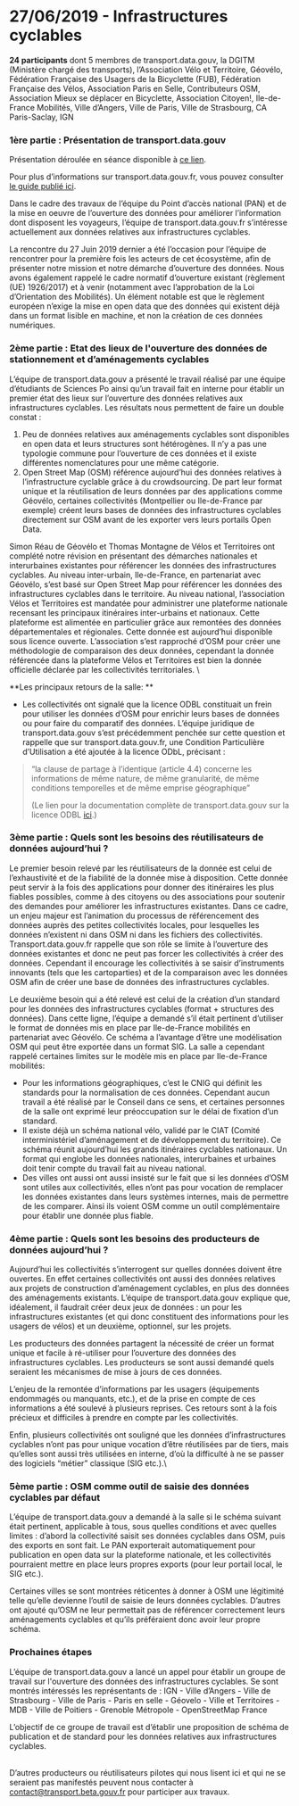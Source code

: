 # 27/06/2019 - Infrastructures cyclables

**24 participants** dont 5 membres de transport.data.gouv, la DGITM (Ministère chargé des transports), l’Association Vélo et Territoire, Géovélo, Fédération Française des Usagers de la Bicyclette (FUB), Fédération Française des Vélos, Association Paris en Selle, Contributeurs OSM, Association Mieux se déplacer en Bicyclette, Association Citoyen!, Ile-de-France Mobilités, Ville d’Angers, Ville de Paris, Ville de Strasbourg, CA Paris-Saclay, IGN 

### 1ère partie : Présentation de transport.data.gouv 

Présentation déroulée en séance disponible à [ce lien](https://docs.google.com/presentation/d/1QxEvqRXy99UuIjEzOZF84qaqQ18CsAdQ08oWOwLcCbI/edit?usp=sharing). 

Pour plus d’informations sur transport.data.gouv.fr, vous pouvez consulter [le guide publié ici](https://doc.transport.data.gouv.fr).

Dans le cadre des travaux de l’équipe du Point d’accès national (PAN) et de la mise en oeuvre de l’ouverture des données pour améliorer l’information dont disposent les voyageurs, l’équipe de transport.data.gouv.fr s’intéresse actuellement aux données relatives aux infrastructures cyclables. 

La rencontre du 27 Juin 2019 dernier a été l’occasion pour l’équipe de rencontrer pour la première fois les acteurs de cet écosystème, afin de présenter notre mission et notre démarche d’ouverture des données. Nous avons également rappelé le cadre normatif  d’ouverture existant (règlement (UE) 1926/2017) et à venir (notamment avec l’approbation de la Loi d’Orientation des Mobilités). Un élément notable est que le règlement européen n’exige la mise en open data que des données qui existent déjà dans un format lisible en machine, et non la création de ces données numériques.

### 2ème partie : Etat des lieux de l'ouverture des données de stationnement et d’aménagements cyclables 

L’équipe de transport.data.gouv a présenté le travail réalisé par une équipe d’étudiants de Sciences Po ainsi qu’un travail fait en interne pour établir un premier état des lieux sur l’ouverture des données relatives aux infrastructures cyclables. Les résultats nous permettent de faire un double constat : 

1. Peu de données relatives aux aménagements cyclables sont disponibles en open data et leurs structures sont hétérogènes. Il n’y a pas une typologie commune pour l’ouverture de ces données et il existe différentes nomenclatures pour une même catégorie. 
2. Open Street Map (OSM) référence aujourd’hui des données relatives à l’infrastructure cyclable grâce à du crowdsourcing. De part leur format unique et la réutilisation de leurs données par des applications comme Géovélo, certaines collectivités  (Montpellier ou Ile-de-France par exemple) créent leurs bases de données des infrastructures cyclables directement sur OSM avant de les exporter vers leurs portails Open Data. 

Simon Réau de Géovélo  et Thomas Montagne de Vélos et Territoires ont complété notre révision en présentant des démarches nationales et interurbaines existantes pour référencer les données des infrastructures cyclables. Au niveau inter-urbain, Ile-de-France, en partenariat avec Géovélo, s’est basé sur Open Street Map pour référencer les données des infrastructures cyclables dans le territoire. Au niveau national, l’association Vélos et Territoires est mandatée pour administrer une plateforme nationale recensant les principaux itinéraires inter-urbains et nationaux. Cette plateforme est alimentée en particulier grâce aux remontées des données départementales et régionales. Cette donnée est aujourd’hui disponible sous licence ouverte. L’association s’est rapproché d’OSM pour créer une méthodologie de comparaison des deux données, cependant la donnée référencée dans la plateforme Vélos et Territoires est bien la donnée officielle déclarée par les collectivités territoriales. \


**Les principaux retours de la salle: **

* Les collectivités ont signalé que la licence ODBL constituait un frein pour utiliser les données d’OSM pour enrichir leurs bases de données ou pour faire du comparatif des données. L’équipe juridique de transport.data.gouv s’est précédemment penchée sur cette question et rappelle que sur transport.data.gouv.fr, une Condition Particulière d’Utilisation a été ajoutée à la licence ODbL, précisant :

> “la clause de partage à l’identique (article 4.4) concerne les informations de même nature, de même granularité, de même conditions temporelles et de même emprise géographique”
>
> (Le lien pour la documentation complète de transport.data.gouv sur la licence ODBL [ici](https://doc.transport.data.gouv.fr/reutilisateurs/licence-odbl-et-conditions-de-reutilisation).)

### 3ème partie : Quels sont les besoins des réutilisateurs de données aujourd’hui ? 

Le premier besoin relevé par les réutilisateurs de la donnée est celui de l’exhaustivité et de la fiabilité de la donnée mise à disposition. Cette donnée peut servir à la fois des applications pour donner des itinéraires les plus fiables possibles, comme à des citoyens ou des associations pour soutenir des demandes pour améliorer les infrastructures existantes.  Dans ce cadre, un enjeu majeur est l’animation du processus de référencement des données auprès des petites collectivités locales, pour lesquelles les données n’existent ni dans OSM ni dans les fichiers des collectivités. Transport.data.gouv.fr rappelle que son rôle se limite à l’ouverture des données existantes et donc ne peut pas forcer les collectivités à créer des données. Cependant il encourage les collectivités à se saisir d’instruments innovants (tels que les cartoparties) et de la comparaison avec les données OSM afin de créer une base de données des infrastructures cyclables. 

Le deuxième besoin qui a été relevé est celui de la création d’un standard pour les données des infrastructures cyclables (format + structures des données). Dans cette ligne, l’équipe a demandé s’il était pertinent d’utiliser le format de données mis en place par Ile-de-France mobilités en partenariat avec Géovélo. Ce schéma a l’avantage d’être une modélisation OSM qui peut être exportée dans un format SIG. La salle a cependant rappelé certaines limites sur le modèle mis en place par Ile-de-France mobilités: 

* Pour les informations géographiques, c’est le CNIG qui définit les standards pour la normalisation de ces données. Cependant aucun travail a été réalisé par le Conseil dans ce sens, et certaines personnes de la salle ont exprimé leur préoccupation sur le délai de fixation d’un standard.  
* Il existe déjà un schéma national vélo, validé par le CIAT (Comité interministériel d’aménagement et de développement du territoire). Ce schéma réunit aujourd’hui les grands itinéraires cyclables nationaux. Un format qui englobe les données nationales, interurbaines et urbaines doit tenir compte du travail fait au niveau national. 
* Des villes ont aussi ont aussi insisté sur le fait que si les données d’OSM sont utiles aux collectivités, elles n’ont pas pour vocation de remplacer les données existantes dans leurs systèmes internes, mais de permettre de les comparer. Ainsi ils voient OSM comme un outil complémentaire pour établir une donnée plus fiable. 

### 4ème partie : Quels sont les besoins des producteurs de données aujourd’hui ? 

Aujourd’hui les collectivités s’interrogent sur quelles données doivent être ouvertes. En effet certaines collectivités ont aussi des données relatives aux projets de construction d’aménagement cyclables, en plus des données des aménagements existants. L’équipe de transport.data.gouv explique que,  idéalement, il faudrait créer deux jeux de données : un pour les infrastructures existantes (et qui donc constituent des informations pour les usagers de vélos) et un deuxième, optionnel, sur les projets. 

Les producteurs des données partagent la nécessité de créer un format unique et facile à ré-utiliser pour l’ouverture des données des infrastructures cyclables. Les producteurs se sont aussi demandé quels seraient les mécanismes de mise à jours de ces données. 

L’enjeu de la remontée d’informations par les usagers (équipements endommagés ou manquants, etc.), et de la prise en compte de ces informations a été soulevé à plusieurs reprises. Ces retours sont à la fois précieux et difficiles à prendre en compte par les collectivités.

Enfin, plusieurs collectivités ont souligné que les données d’infrastructures cyclables n’ont pas pour unique vocation d’être réutilisées par de tiers, mais qu’elles sont aussi très utilisées en interne, d’où la difficulté à ne se passer des logiciels “métier” classique (SIG etc.).\


### 5ème partie : OSM comme outil de saisie des données cyclables par défaut 

L’équipe de transport.data.gouv a demandé à la salle si le schéma suivant était pertinent, applicable à tous, sous quelles conditions et avec quelles limites : d’abord la collectivité saisit ses données cyclables dans OSM, puis des exports en sont fait. Le PAN exporterait automatiquement pour publication en open data sur la plateforme nationale, et les collectivités pourraient mettre en place leurs propres exports (pour leur portail local, le SIG etc.).

Certaines villes se sont montrées réticentes à donner à OSM une légitimité telle qu’elle devienne l’outil de saisie de leurs données cyclables. D’autres ont ajouté qu’OSM ne leur permettait pas de référencer correctement leurs aménagements cyclables et qu’ils préféraient donc avoir leur propre schéma. 

### Prochaines étapes 

L’équipe de transport.data.gouv a lancé un appel pour établir un groupe de travail sur l'ouverture des données des infrastructures cyclables. Se sont montrés intéressés les représentants de : IGN - Ville d’Angers - Ville de Strasbourg - Ville de Paris - Paris en selle - Géovelo - Ville et Territoires - MDB - Ville de Poitiers - Grenoble Métropole - OpenStreetMap France

L’objectif de ce groupe de travail est d’établir une proposition de schéma de publication et de standard pour les données relatives aux infrastructures cyclables. 

\
D’autres producteurs ou réutilisateurs pilotes qui nous lisent ici et qui ne se seraient pas manifestés peuvent nous contacter à contact@transport.beta.gouv.fr pour participer aux travaux.

